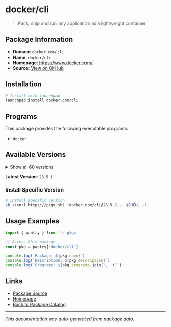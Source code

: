 # docker/cli

> Pack, ship and run any application as a lightweight container

## Package Information

- **Domain**: `docker.com/cli`
- **Name**: `docker/cli`
- **Homepage**: https://www.docker.com/
- **Source**: [View on GitHub](https://github.com/pkgxdev/pantry/tree/main/projects/docker.com/cli/package.yml)

## Installation

```bash
# Install with launchpad
launchpad install docker.com/cli
```

## Programs

This package provides the following executable programs:

- `docker`

## Available Versions

<details>
<summary>Show all 60 versions</summary>

- `28.5.1`, `28.5.0`, `28.4.0`, `28.3.3`, `28.3.2`
- `28.3.1`, `28.3.0`, `28.2.2`, `28.2.1`, `28.2.0`
- `28.1.1`, `28.1.0`, `28.0.4`, `28.0.3`, `28.0.2`
- `28.0.1`, `28.0.0`, `27.5.1`, `27.5.0`, `27.4.1`
- `27.4.0`, `27.3.1`, `27.3.0`, `27.2.1`, `27.2.0`
- `27.1.2`, `27.1.1`, `27.1.0`, `27.0.3`, `27.0.2`
- `27.0.1`, `26.1.5`, `26.1.4`, `26.1.3`, `26.1.2`
- `26.1.1`, `26.1.0`, `26.0.2`, `26.0.1`, `26.0.0`
- `25.0.7`, `25.0.6`, `25.0.5`, `25.0.4`, `25.0.3`
- `25.0.2`, `25.0.1`, `25.0.0`, `24.0.9`, `24.0.8`
- `24.0.7`, `24.0.6`, `24.0.5`, `23.0.15`, `23.0.10`
- `23.0.9`, `23.0.8`, `23.0.7`, `20.10.27`, `20.10.26`

</details>

**Latest Version**: `28.5.1`

### Install Specific Version

```bash
# Install specific version
sh <(curl https://pkgx.sh) +docker.com/cli@28.5.1 -- $SHELL -i
```

## Usage Examples

```typescript
import { pantry } from 'ts-pkgx'

// Access this package
const pkg = pantry['docker/cli']

console.log(`Package: ${pkg.name}`)
console.log(`Description: ${pkg.description}`)
console.log(`Programs: ${pkg.programs.join(', ')}`)
```

## Links

- [Package Source](https://github.com/pkgxdev/pantry/tree/main/projects/docker.com/cli/package.yml)
- [Homepage](https://www.docker.com/)
- [Back to Package Catalog](../../../package-catalog.md)

---

*This documentation was auto-generated from package data.*
